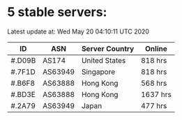# 5 stable servers:

Latest update at: Wed May 20 04:10:11 UTC 2020

| ID | ASN | Server Country | Online |
| -- | --- | -------------- | ------ |
| #.D09B | AS174 | United States | 818 hrs |
| #.7F1D | AS63949 | Singapore | 818 hrs |
| #.B6F8 | AS63888 | Hong Kong | 568 hrs |
| #.BD3E | AS63888 | Hong Kong | 1637 hrs |
| #.2A79 | AS63949 | Japan | 477 hrs |

